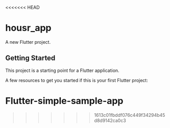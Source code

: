<<<<<<< HEAD
# housr_app

A new Flutter project.

## Getting Started

This project is a starting point for a Flutter application.

A few resources to get you started if this is your first Flutter project:

# Flutter-simple-sample-app
>>>>>>> 1613c01fbddf076c449f34294b45d8d9142ca0c3
